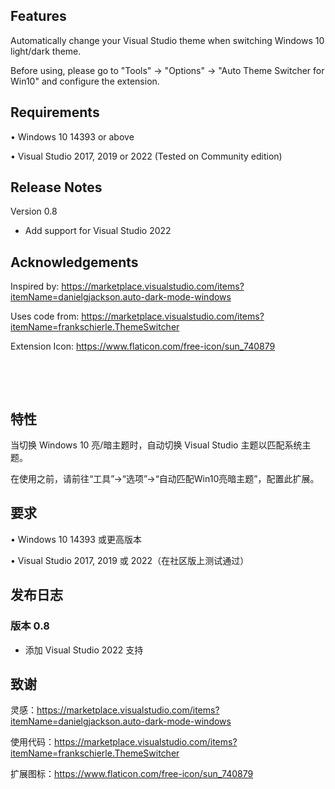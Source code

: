 ## Features

Automatically change your Visual Studio theme when switching Windows 10 light/dark theme.

Before using, please go to "Tools" → "Options" → "Auto Theme Switcher for Win10" and configure the extension.

## Requirements

• Windows 10 14393 or above

• Visual Studio 2017, 2019 or 2022 (Tested on Community edition)

## Release Notes

Version 0.8

- Add support for Visual Studio 2022

## Acknowledgements

Inspired by: https://marketplace.visualstudio.com/items?itemName=danielgjackson.auto-dark-mode-windows

Uses code from: https://marketplace.visualstudio.com/items?itemName=frankschierle.ThemeSwitcher

Extension Icon: https://www.flaticon.com/free-icon/sun_740879

&nbsp;

&nbsp;

## 特性

当切换 Windows 10 亮/暗主题时，自动切换 Visual Studio 主题以匹配系统主题。

在使用之前，请前往“工具”→“选项”→“自动匹配Win10亮暗主题”，配置此扩展。

## 要求

• Windows 10 14393 或更高版本

• Visual Studio 2017, 2019 或 2022（在社区版上测试通过）

## 发布日志

### 版本 0.8

- 添加 Visual Studio 2022 支持

## 致谢

灵感：https://marketplace.visualstudio.com/items?itemName=danielgjackson.auto-dark-mode-windows

使用代码：https://marketplace.visualstudio.com/items?itemName=frankschierle.ThemeSwitcher

扩展图标：https://www.flaticon.com/free-icon/sun_740879